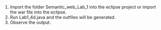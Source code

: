 1. Import the folder Semantic_web_Lab_1 into the eclipse project or import the war file into the eclipse.
2. Run Lab1_4d.java and the outfiles will be generated.
3. Observe the output.
